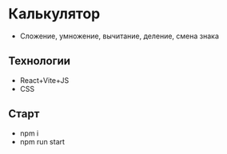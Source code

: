 # Калькулятор
- Сложение, умножение, вычитание, деление, смена знака
## Технологии
- React+Vite+JS
- CSS
## Старт
- npm i
- npm run start
